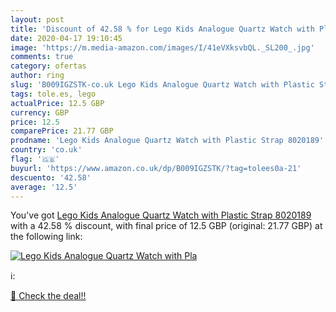 ```yaml
---
layout: post
title: 'Discount of 42.58 % for Lego Kids Analogue Quartz Watch with Pla'
date: 2020-04-17 19:10:45
image: 'https://m.media-amazon.com/images/I/41eVXksvbQL._SL200_.jpg'
comments: true
category: ofertas
author: ring
slug: 'B009IGZSTK-co.uk Lego Kids Analogue Quartz Watch with Plastic Strap 8020189'
tags: tole.es, lego
actualPrice: 12.5 GBP
currency: GBP
price: 12.5
comparePrice: 21.77 GBP
prodname: 'Lego Kids Analogue Quartz Watch with Plastic Strap 8020189'
country: 'co.uk'
flag: '🇬🇧'
buyurl: 'https://www.amazon.co.uk/dp/B009IGZSTK/?tag=tolees0a-21'
descuento: '42.58'
average: '12.5'
---
```


You've got [Lego Kids Analogue Quartz Watch with Plastic Strap 8020189](https://www.amazon.co.uk/dp/B009IGZSTK/?tag=tolees0a-21) with a  42.58 % discount, with final price of 12.5 GBP (original: 21.77 GBP) at the following link:

[![Lego Kids Analogue Quartz Watch with Pla](https://m.media-amazon.com/images/I/41eVXksvbQL._SL200_.jpg)](https://www.amazon.co.uk/dp/B009IGZSTK/?tag=tolees0a-21)

ℹ️:


[🛒 Check the deal!!](https://www.amazon.co.uk/dp/B009IGZSTK/?tag=tolees0a-21)
